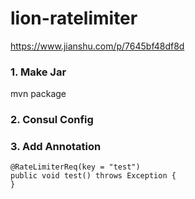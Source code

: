 # lion-ratelimiter

https://www.jianshu.com/p/7645bf48df8d

### 1. Make Jar

mvn package

### 2. Consul Config

### 3. Add Annotation

```
@RateLimiterReq(key = "test")
public void test() throws Exception {
}
```




